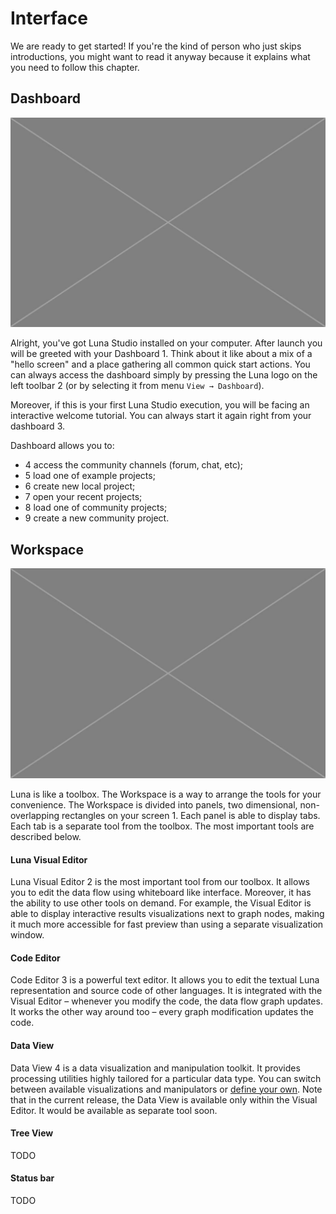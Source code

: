 # Interface

We are ready to get started! If you're the kind of person who just skips introductions, you might want to read it anyway because it explains what you need to follow this chapter.


## Dashboard

![](/assets/placeholder.jpg)

Alright, you've got Luna Studio installed on your computer. After launch you will be greeted with your Dashboard <span class="uiref">1</span>. Think about it like about a mix of a "hello screen" and a place gathering all common quick start actions. You can always access the dashboard simply by pressing the Luna logo on the left toolbar <span class="uiref">2</span> (or by selecting it from menu `View → Dashboard`).

Moreover, if this is your first Luna Studio execution, you will be facing an interactive welcome tutorial. You can always start it again right from your dashboard <span class="uiref">3</span>. 

Dashboard allows you to:
  * <span class="uiref">4</span> access the community channels (forum, chat, etc);
  * <span class="uiref">5</span> load one of example projects;
  * <span class="uiref">6</span> create new local project; 
  * <span class="uiref">7</span> open your recent projects;
  * <span class="uiref">8</span> load one of community projects;
  * <span class="uiref">9</span> create a new community project. 



## Workspace

![](/assets/placeholder.jpg)

Luna is like a toolbox. The Workspace is a way to arrange the tools for your convenience. The Workspace is divided into panels, two dimensional, non-overlapping rectangles on your screen <span class="uiref">1</span>. Each panel is able to display tabs. Each tab is a separate tool from the toolbox. The most important tools are described below.

#### Luna Visual Editor
Luna Visual Editor <span class="uiref">2</span> is the most important tool from our toolbox. It allows you to edit the data flow using whiteboard like interface. Moreover, it has the ability to use other tools on demand. For example, the Visual Editor is able to display interactive results visualizations next to graph nodes, making it much more accessible for fast preview than using a separate visualization window.

#### Code Editor
Code Editor <span class="uiref">3</span> is a powerful text editor. It allows you to edit the textual Luna representation and source code of other languages. It is integrated with the Visual Editor – whenever you modify the code, the data flow graph updates. It works the other way around too – every graph modification updates the code.

#### Data View
Data View <span class="uiref">4</span> is a data visualization and manipulation toolkit. It provides processing utilities highly tailored for a particular data type. You can switch between available visualizations and manipulators or [define your own](dummy.md). Note that in the current release, the Data View is available only within the Visual Editor. It would be available as separate tool soon.

#### Tree View
TODO 

#### Status bar
TODO
